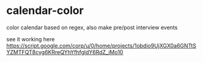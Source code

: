 # calendar-color
color calendar based on regex, also make pre/post interview events

see it working here
https://script.google.com/corp/u/0/home/projects/1obdio9UjXGX0a6GNTtSYZMTFQT8cyg6KRreQYhYfhfgldY6RdZ_iMo10
